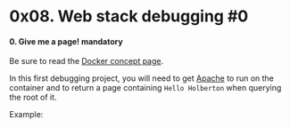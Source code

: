 <h1 class="gap">0x08. Web stack debugging #0</h1>


<h4 class="task">
    0. Give me a page!
      <span class="alert alert-warning mandatory-optional">
        mandatory
      </span>
</h4><p>Be sure to read the <a href="/rltoken/gv22Vt6AFpKaDwiVtdGgBA" target="_blank" title="Docker concept page">Docker concept page</a>.</p><p>In this first debugging project, you will need to get <a href="/rltoken/B4vOap4dPNKxdZzBbepK7Q" target="_blank" title="Apache">Apache</a> to run on the container and to return a page containing <code>Hello Holberton</code> when querying the root of it.</p><p>Example:</p>
